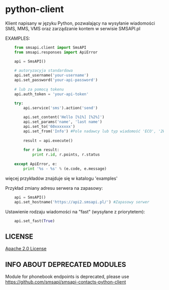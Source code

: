 ﻿python-client
=============

Klient napisany w języku Python, pozwalający na wysyłanie wiadomości SMS, MMS, VMS oraz zarządzanie kontem w serwisie SMSAPI.pl

EXAMPLES:
```python
    from smsapi.client import SmsAPI
    from smsapi.responses import ApiError

    api = SmsAPI()
    
    # autoryzacyja standardowa
    api.set_username('your-username')
    api.set_password('your-api-password')
    
    # lub za pomocą tokenu
    api.auth_token = 'your-api-token'

    try:
        api.service('sms').action('send')
    
        api.set_content('Hello [%1%] [%2%]')
        api.set_params('name', 'last name')
        api.set_to('60xxxxxxx')
        api.set_from('Info') #Pole nadawcy lub typ wiadomość 'ECO', '2Way'
    
        result = api.execute()
    
        for r in result:
            print r.id, r.points, r.status
    
    except ApiError, e:
        print '%s - %s' % (e.code, e.message)
```

więcej przykładów znajduje się w katalogu 'examples'


Przykład zmiany adresu serwera na zapasowy:

```python
    api = SmsAPI()
    api.set_hostname('https://api2.smsapi.pl/') #Zapasowy serwer
```

Ustawienie rodzaju wiadomości na "fast" (wysyłane z priorytetem):

```python
    api.set_fast(True)
```

## LICENSE
[Apache 2.0 License](https://github.com/smsapi/smsapi-python-client/blob/master/LICENSE)


## INFO ABOUT DEPRECATED MODULES
Module for phonebook endpoints is deprecated, please use https://github.com/smsapi/smsapi-contacts-python-client
